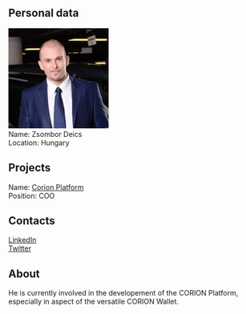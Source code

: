 ## Personal data
![zsombor deics photo](photo/zsombor_deics.jpg)  
Name:   Zsombor Deics  
Location: Hungary  
## Projects 
Name: [Corion Platform](../projects/corion_platform.md)  
Position: COO   
## Contacts
[LinkedIn](https://www.linkedin.com/in/zsombor-deics/)  
[Twitter](https://twitter.com/ZsomborDeics)
## About
He is currently involved in the developement of the CORION Platform, especially in aspect of the versatile
CORION Wallet.
